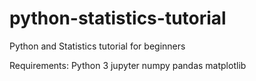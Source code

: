 # python-statistics-tutorial
Python and Statistics tutorial for beginners

Requirements:
Python 3
jupyter
numpy
pandas
matplotlib
